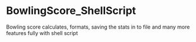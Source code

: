 # BowlingScore_ShellScript
Bowling score calculates, formats, saving the stats in to file and many more features fully with shell script 
